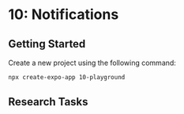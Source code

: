# 10: Notifications

## Getting Started

Create a new project using the following command:

```bash
npx create-expo-app 10-playground
```

## Research Tasks
